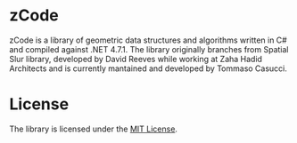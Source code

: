 # zCode
zCode is a library of geometric data structures and algorithms written in C# and compiled against .NET 4.7.1. The library originally branches from Spatial Slur library, developed by David Reeves while working at Zaha Hadid Architects and is currently mantained and developed by Tommaso Casucci. 

# License
The library is licensed under the [MIT License](https://opensource.org/licenses/MIT).
